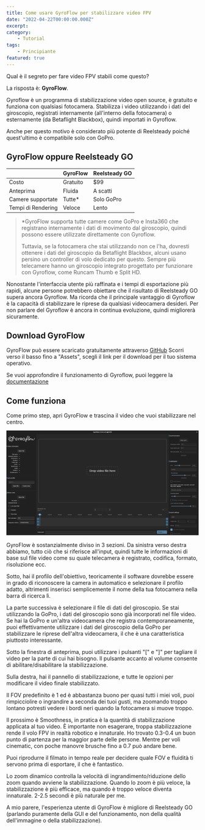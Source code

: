 ```yaml
---
title: Come usare GyroFlow per stabilizzare video FPV
date: "2022-04-22T00:00:00.000Z"
excerpt: 
category:
    - Tutorial
tags: 
    - Principiante
featured: true
---
```


Qual è il segreto per fare video FPV stabili come questo?

<div class="iframe-container">
<lite-youtube videoid="VigfASabhvE" params="start=15"/>
</div>

La risposta è: **GyroFlow**.

Gyroflow è un programma di stabilizzazione video open source, è gratuito e funziona con qualsiasi fotocamera. Stabilizza i video utilizzando i dati del giroscopio, registrati internamente (all'interno della fotocamera) o esternamente (da Betaflight Blackbox), quindi importati in Gyroflow.

Anche per questo motivo è considerato più potente di Reelsteady poiché quest'ultimo è compatibile solo con GoPro.

## GyroFlow oppure Reelsteady GO

<div id="comparison-table">

|                    | **GyroFlow** | **Reelsteady GO** |
|--------------------|--------------|-------------------|
|              Costo |   Gratuito   |        $99        |
|          Anteprima |    Fluida    |      A scatti     |
|  Camere supportate |    Tutte*    |     Solo GoPro    |
| Tempi di Rendering |    Veloce    |       Lento       |

</div>


> *GyroFlow supporta tutte camere come GoPro e Insta360 che registrano internamente i dati di movimento dal giroscopio, quindi possono essere utilizzate direttamente con Gyroflow. 
> 
> Tuttavia, se la fotocamera che stai utilizzando non ce l'ha, dovresti ottenere i dati del giroscopio da Betaflight Blackbox, alcuni usano persino un controller di volo dedicato per questo. Sempre più telecamere hanno un giroscopio integrato progettato per funzionare con Gyroflow, come Runcam Thumb e Split HD.


Nonostante l'interfaccia utente più raffinata e i tempi di esportazione più rapidi, alcune persone potrebbero obiettare che il risultato di Reelsteady GO supera ancora Gyroflow. Ma ricorda che il principale vantaggio di Gyroflow è la capacità di stabilizzare le riprese da qualsiasi videocamera desideri. Per non parlare del Gyroflow è ancora in continua evoluzione, quindi migliorerà sicuramente.


## Download GyroFlow
GyroFlow può essere scaricato gratuitamente attraverso [GitHub](https://github.com/gyroflow/gyroflow/releases)
Scorri verso il basso fino a "Assets", scegli il link per il download per il tuo sistema operativo.

Se vuoi approfondire il funzionamento di Gyroflow, puoi leggere la [documentazione](https://docs.gyroflow.xyz/)


<!-- ## Impostazioni della camera -->
<!-- Da spiegare -->

## Come funziona

Come primo step, apri GyroFlow e trascina il video che vuoi stabilizzare nel centro.

![Interfaccia GyroFlow](./gyroflow.png)

GyroFlow è sostanzialmente diviso in 3 sezioni. Da sinistra verso destra abbiamo, tutto ciò che si riferisce all'input, quindi tutte le informazioni di base sul file video come su quale telecamera è registrato, codifica, formato, risoluzione ecc.

Sotto, hai il profilo dell'obiettivo, teoricamente il software dovrebbe essere in grado di riconoscere la camera in automatico e selezionare il profilo adatto, altrimenti inserisci semplicemente il nome della tua fotocamera nella barra di ricerca lì.

La parte successiva è selezionare il file di dati del giroscopio. Se stai utilizzando la GoPro, i dati del giroscopio sono già incorporati nel file video. Se hai la GoPro e un'altra videocamera che registra contemporaneamente, puoi effettivamente utilizzare i dati del giroscopio della GoPro per stabilizzare le riprese dell'altra videocamera, il che è una caratteristica piuttosto interessante.

Sotto la finestra di anteprima, puoi utilizzare i pulsanti "[" e "]" per tagliare il video per la parte di cui hai bisogno. Il pulsante accanto al volume consente di abilitare/disabilitare la stabilizzazione.

Sulla destra, hai il pannello di stabilizzazione, e tutte le opzioni per modificare il video finale stabilizzato.

Il FOV predefinito è 1 ed è abbastanza buono per quasi tutti i miei voli, puoi rimpicciolire o ingrandire a seconda dei tuoi gusti, ma zoomando troppo lontano potresti vedere i bordi neri quando la fotocamera si muove troppo.

Il prossimo è Smoothness, in pratica è la quantità di stabilizzazione applicata al tuo video. È importante non esagerare, troppa stabilizzazione rende il volo FPV in realtà robotico e innaturale. Ho trovato 0.3-0.4 un buon punto di partenza per la maggior parte delle persone. Mentre per voli cinematic, con poche manovre brusche fino a 0.7 può andare bene.

Puoi riprodurre il filmato in tempo reale per decidere quale FOV e fluidità ti servono prima di esportare, il che è fantastico.

Lo zoom dinamico controlla la velocità di ingrandimento/riduzione dello zoom quando avviene la stabilizzazione. Quando lo zoom è più veloce, la stabilizzazione è più efficace, ma quando è troppo veloce diventa innaturale. 2-2.5 secondi è più naturale per me.

A mio parere, l'esperienza utente di GyroFlow è migliore di Reelsteady GO (parlando puramente della GUI e del funzionamento, non della qualità dell'immagine o della stabilizzazione).
